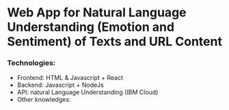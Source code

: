 # Web App for Natural Language Understanding (Emotion and Sentiment) of Texts and URL Content

### Technologies:
  - Frontend: HTML & Javascript + React
  - Backend: Javascript + NodeJs
  - API: natural Language Understanding (IBM Cloud)
  - Other knowledges:
 

